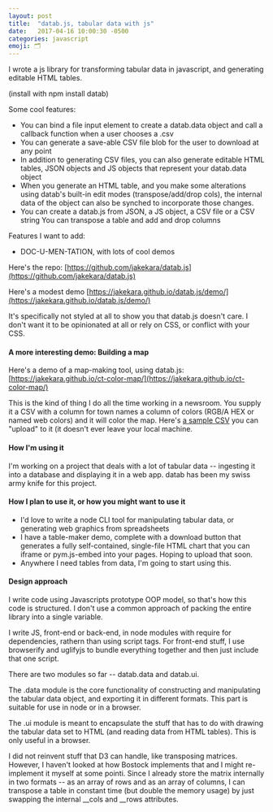 ```yaml
---
layout: post
title:  "datab.js, tabular data with js"
date:   2017-04-16 10:00:30 -0500
categories: javascript
emoji: 🗂
---
```


I wrote a js library for transforming tabular data in javascript, and
generating editable HTML tables.

(install with npm install datab)

Some cool features:

* You can bind a file input element to create a datab.data object and call
a callback function when a user chooses a .csv
* You can generate a save-able CSV file blob for the user to download at
any point
* In addition to generating CSV files, you can also generate editable HTML tables, JSON
 objects and JS objects that represent your datab.data object
* When you generate an HTML table, and you make some alterations using
datab's built-in edit modes (transpose/add/drop cols), the internal data of
the object can also be synched to incorporate those changes.
* You can create a datab.js from JSON, a JS object, a CSV file or a CSV
string You can transpose a table and add and drop columns

Features I want to add:

* DOC-U-MEN-TATION, with lots of cool demos

Here's the repo:
[https://github.com/jakekara/datab.js](https://github.com/jakekara/datab.js)

Here's a modest demo
[https://jakekara.github.io/datab.js/demo/](https://jakekara.github.io/datab.js/demo/)

It's specifically not styled at all to show you that datab.js doesn't
care. I don't want it to be opinionated at all or rely on CSS, or conflict
with your CSS.

#### A more interesting demo: Building a map

Here's a demo of a map-making tool, using datab.js:
[https://jakekara.github.io/ct-color-map/](https://jakekara.github.io/ct-color-map/)

This is the kind of thing I do all the time working in a newsroom. You
supply it a CSV with a column for town names a column of colors (RGB/A HEX
or named web colors) and it will color the map. Here's [a sample
CSV](https://github.com/jakekara/ct-color-map/blob/master/sample_data.csv)
you can "upload" to it (it doesn't ever leave your local machine.

#### How I'm using it

I'm working on a project that deals with a lot of tabular data -- ingesting
it into a database and displaying it in a web app. datab has been my swiss
army knife for this project.

#### How I plan to use it, or how you might want to use it

* I'd love to write a node CLI tool for manipulating tabular data, or
generating web graphics from spreadsheets
* I have a table-maker demo, complete with a download button that generates
a fully self-contained, single-file HTML chart that you can iframe or
pym.js-embed into your pages. Hoping to upload that soon.
* Anywhere I need tables from data, I'm going to start using this.

#### Design approach

I write code using Javascripts prototype OOP model, so that's how this code
is structured. I don't use a common approach of packing the entire library
into a single variable.

I write JS, front-end or back-end, in node modules with require for
dependencies, rathern than using script tags. For front-end stuff, I use
browserify and uglifyjs to bundle everything together and then just include
that one script. 

There are two modules so far -- datab.data and datab.ui.

The .data module is the core functionality of constructing and manipulating
the tabular data object, and exporting it in different formats. This part
is suitable for use in node or in a browser.

The .ui module is meant to encapsulate the stuff that has to do with
drawing the tabular data set to HTML (and reading data from HTML
tables). This is only useful in a browser.

I did not reinvent stuff that D3 can handle, like transposing
matrices. However, I haven't looked at how Bostock implements that and I
might re-implement it myself at some pointi. Since I already store the
matrix internally in two formats -- as an array of rows and as an array of
columns, I can transpose a table in constant time (but double the memory
usage)  by just swapping the internal __cols and __rows attributes.



